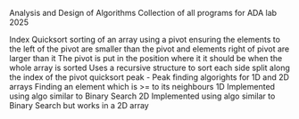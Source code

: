Analysis and Design of Algorithms
Collection of all programs for ADA lab 2025

Index
 Quicksort
sorting of an array using a pivot ensuring the elements to the left of the pivot are smaller than the pivot and elements right of pivot are larger than it
The pivot is put in the position where it it should be when the whole array is sorted
Uses a recursive structure to sort each side split along the index of the pivot
quicksort
 peak - Peak finding algorights for 1D and 2D arrays
Finding an element which is >= to its neighbours
 1D
Implemented using algo similar to Binary Search
 2D
Implemented using algo similar to Binary Search but works in a 2D array
